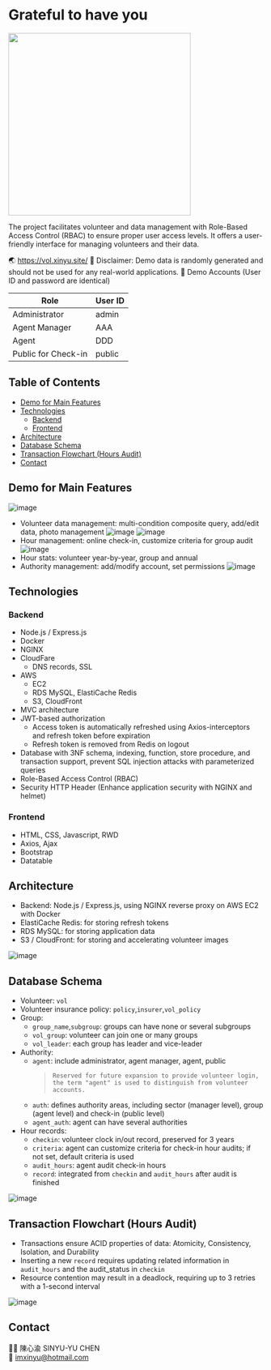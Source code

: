 # Grateful to have you
<img width="360"  src="https://user-images.githubusercontent.com/113272096/222933504-c94a3959-6a74-49fe-9092-640ebb3d2088.png">

The project facilitates volunteer and data management with Role-Based Access Control (RBAC) to ensure proper user access levels. It offers a user-friendly interface for managing volunteers and their data.

🌏 https://vol.xinyu.site/
📢 Disclaimer: Demo data is randomly generated and should not be used for any real-world applications.
👤 Demo Accounts (User ID and password are identical) 

|  Role  |  User ID  |
| ----  | ----  |
|  Administrator  |  admin  |
| Agent Manager  | AAA |
| Agent  | DDD  |
| Public for Check-in  | public  |

Table of Contents
---
  - [Demo for Main Features](#demo-for-main-features)
  - [Technologies](#technologies)
    - [Backend](#backend)
    - [Frontend](#frontend)
  - [Architecture](#architecture)
  - [Database Schema](#database-schema)
  - [Transaction Flowchart (Hours Audit)](#transaction-flowchart-hours-audit)
  - [Contact](#contact)

Demo for Main Features
---
![image](readme_pic/0_init.png)

- Volunteer data management:  multi-condition composite query, add/edit data, photo management
  ![image](readme_pic/1.1_query.png)
  ![image](readme_pic/1.2_edit.png)
- Hour management: online check-in, customize criteria for group audit
  ![image](readme_pic/2_audit.png)
- Hour stats: volunteer year-by-year, group and annual
- Authority management: add/modify account, set permissions
![image](readme_pic/3,4_stats,auth.png)


Technologies
---
### Backend
- Node.js / Express.js
- Docker
- NGINX
- CloudFare
  - DNS records, SSL
- AWS
  - EC2
  - RDS MySQL, ElastiCache Redis
  - S3, CloudFront
- MVC architecture
- JWT-based authorization
  - Access token is automatically refreshed using Axios-interceptors and refresh token before expiration
  - Refresh token is removed from Redis on logout
- Database with 3NF schema, indexing, function, store procedure, and transaction support, prevent SQL injection attacks with parameterized queries
- Role-Based Access Control (RBAC)
- Security HTTP Header (Enhance application security with NGINX and helmet)

### Frontend
- HTML, CSS, Javascript, RWD
- Axios, Ajax
- Bootstrap
- Datatable

Architecture
---
- Backend: Node.js / Express.js, using NGINX reverse proxy on AWS EC2 with Docker
- ElastiCache Redis: for storing refresh tokens
- RDS MySQL: for storing application data
- S3 / CloudFront: for storing and accelerating volunteer images
  
![image](readme_pic/Architecture.png)

Database Schema
---
- Volunteer: `vol`
- Volunteer insurance policy: `policy`,`insurer`,`vol_policy`
- Group:
  - `group_name`,`subgroup`: groups can have none or several subgroups
  - `vol_group`: volunteer can join one or many groups
  - `vol_leader`: each group has leader and vice-leader
- Authority:
  - `agent`: include administrator, agent manager, agent, public
    > ```Reserved for future expansion to provide volunteer login, the term "agent" is used to distinguish from volunteer accounts.```
  - `auth`: defines authority areas, including sector (manager level), group (agent level) and check-in (public level)
  - `agent_auth`: agent can have several authorities
- Hour records: 
  - `checkin`: volunteer clock in/out record, preserved for 3 years
  - `criteria`: agent can customize criteria for check-in hour audits; if not set, default criteria is used
  - `audit_hours`: agent audit check-in hours
  - `record`:  integrated from `checkin` and `audit_hours` after audit is finished
  
![image](readme_pic/db_schema.png)

## Transaction Flowchart (Hours Audit)
- Transactions ensure ACID properties of data: Atomicity, Consistency, Isolation, and Durability
- Inserting a new `record` requires updating related information in `audit_hours` and the audit_status in `checkin`
- Resource contention may result in a deadlock, requiring up to 3 retries with a 1-second interval

![image](readme_pic/audit_transaction.png)
## Contact
👩‍💻 陳心渝 SINYU-YU CHEN  
📧 imxinyu@hotmail.com

